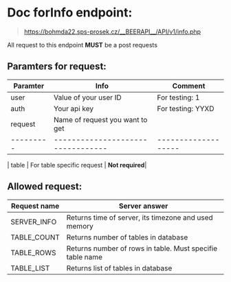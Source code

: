 # Doc forInfo endpoint:


> https://bohmda22.sps-prosek.cz/__BEERAPI__/API/v1/info.php

All request to this endpoint <b>MUST</b> be a post requests


## Paramters for request:
|Paramter | Info                            | Comment           |
|---------|---------------------------------|-------------------|
| user    | Value of your user ID           | For testing: 1    |
| auth    | Your api key                    | For testing: YYXD |
| request | Name of request you want to get |                   |
|---------|---------------------------------|-------------------|

| table   | For table specific request      | <b>Not required</b>|

## Allowed request:
| Request name | Server answer                                             |
|--------------|-----------------------------------------------------------|
| SERVER_INFO  | Returns time of server, its timezone and used memory      |
| TABLE_COUNT  | Returns number of tables in database                      |
| TABLE_ROWS   | Returns number of rows in table. Must specifie table name |
| TABLE_LIST   | Returns list of tables in database                        |  
